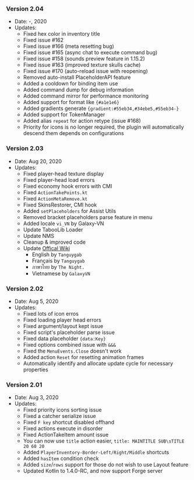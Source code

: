 ### Version 2.04
- Date: -, 2020
- Updates:
  - Fixed hex color in inventory title
  - Fixed issue #162
  - Fixed issue #166 (meta resetting bug)
  - Fixed issue #165 (async chat to execute command bug)
  - Fixed issue #158 (sounds preview feature in 1.15.2)
  - Fixed issue #163 (improved texture skulls cache)
  - Fixed issue #170 (auto-reload issue with reopening)
  - Removed auto-install PlaceholderAPI feature
  - Added a cooldown for binding item use
  - Added command dump for debug information
  - Added command mirror for performance monitoring
  - Added support for format like `{#a1e1e6}`
  - Added gradients generate `{gradient:#55eb34,#34ebe5,#55eb34-}`
  - Added support for TokenManager
  - Added alias `repeat` for action retype (issue #168)
  - Priority for icons is no longer required, the plugin will automatically descend them depends on configurations

### Version 2.03
- Date: Aug 20, 2020
- Updates:
  - Fixed player-head texture display
  - Fixed player-head load errors
  - Fixed economy hook errors with CMI
  - Fixed `ActionTakePoints.kt`
  - Fixed `ActionMetaRemove.kt`
  - Fixed SkinsRestorer, CMI hook
  - Added `setPlaceholders` for Assist Utils
  - Removed bracket placeholders parse feature in menu
  - Added locale `vi_VN` by Galaxy-VN
  - Update TabooLib Loader
  - Update NMS
  - Cleanup & improved code
  - Update [Offical Wiki](https://trmenu.trixey.cc/)
    - English by `Tanguygab`
    - Français by `Tanguygab`
    - ภาษาไทย by `The Night.`
    - Vietnamese by `GalaxyVN`

### Version 2.02
- Date: Aug 5, 2020
- Updates:
  - Fixed lots of icon erros
  - Fixed loading player head errors
  - Fixed argument/layout kept issue
  - Fixed script's placeholder parse issue
  - Fixed data placeholder `{data:Key}`
  - Fixed options combined issue with `&&&`
  - Fixed the `MenuEvents.Close` doesn't work
  - Added action `Reset` for resetting animation frames
  - Automatically identify and allocate update cycle for necessary properties

### Version 2.01
- Date: Aug 3, 2020
- Updates:
  - Fixed priority icons sorting issue
  - Fixed a catcher serialize issue
  - Fixed `F key` shortcut disabled offhand
  - Fixed actions execute in disorder
  - Fixed ActionTakeItem amount issue
  - You can now use `title` action easier, `title: MAINTITLE SUB\sTITLE 20 60 20`
  - Added `PlayerInventory-Border-Left/Right/Middle` shortcuts
  - Added `hasItem` condition check
  - Added `size`/`rows` support for those do not wish to use Layout feature
  - Updated Kotlin to 1.4.0-RC, and now support Forge server